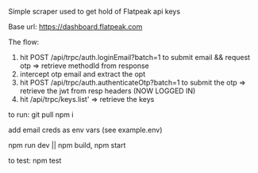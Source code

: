 Simple scraper used to get hold of Flatpeak api keys

Base url: https://dashboard.flatpeak.com

The flow:
1. hit POST /api/trpc/auth.loginEmail?batch=1 to submit email && request otp
=> retrieve methodId from response
2. intercept otp email and extract the opt
3. hit POST /api/trpc/auth.authenticateOtp?batch=1 to submit the otp 
=> retrieve the jwt from resp headers
(NOW LOGGED IN)
4. hit /api/trpc/keys.list'
=> retrieve the keys


to run:
git pull 
npm i

add email creds as env vars (see example.env)

npm run dev || npm build, npm start

to test: npm test


